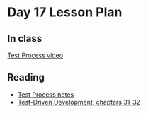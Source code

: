 # Day 17 Lesson Plan

## In class

[Test Process video](../videos/20-test_process.md)

## Reading

- [Test Process notes](../activities/activity11-1testProcess.md)
- [Test-Driven Development, chapters 31-32](https://learning.oreilly.com/library/view/test-driven-development/0321146530/ch31.html)
